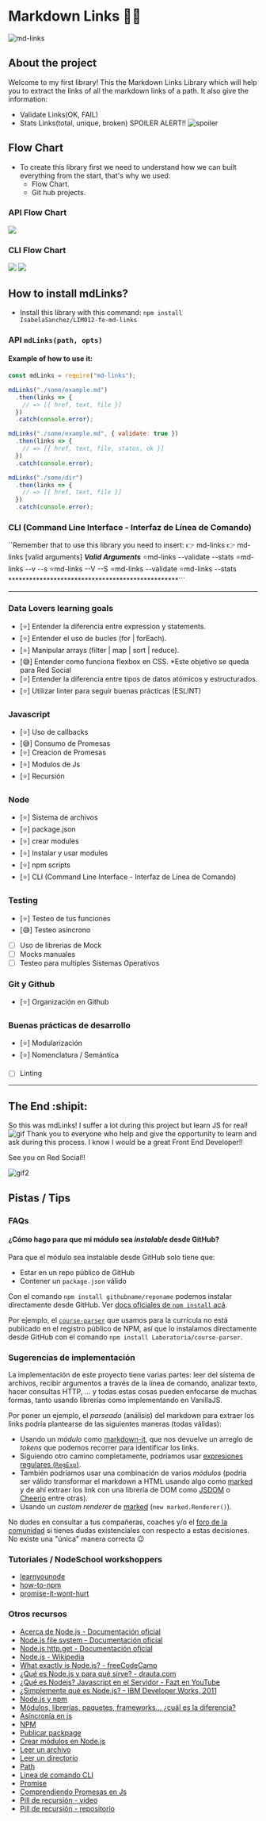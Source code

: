 # Markdown Links 📄🔗

![md-links](img/Present.png)

## About the project

Welcome to my first library! This the Markdown Links Library which will help you to extract
the links of all the markdown links of a path. It also give the information:
- Validate Links(OK, FAIL)
- Stats Links(total, unique, broken)
SPOILER ALERT!!
![spoiler](img/spoiler.png)

## Flow Chart 

- To create this library first we need to understand how we can built everything from the start, that's why we used:
   - Flow Chart.
   - Git hub projects.

### API Flow Chart

![](img/APIFG.jpg)

### CLI Flow Chart

![](img/CLIFG.jpg)
![](img/CLIFG2.jpg)

## How to install mdLinks?

- Install this library with this command: `npm install IsabelaSanchez/LIM012-fe-md-links `

### API `mdLinks(path, opts)`

#### Example of how to use it:

```js
const mdLinks = require("md-links");

mdLinks("./some/example.md")
  .then(links => {
    // => [{ href, text, file }]
  })
  .catch(console.error);

mdLinks("./some/example.md", { validate: true })
  .then(links => {
    // => [{ href, text, file, status, ok }]
  })
  .catch(console.error);

mdLinks("./some/dir")
  .then(links => {
    // => [{ href, text, file }]
  })
  .catch(console.error);
```

### CLI (Command Line Interface - Interfaz de Línea de Comando)

``Remember that to use this library you need to insert:
👉 md-links <path-to-file>
👉 md-links <path-to-file> [valid arguments]
*****************Valid Arguments*****************
⭐md-links <path-to-file> --validate   --stats
⭐md-links <path-to-file> --v   --s
⭐md-links <path-to-file> --V   --S
⭐md-links <path-to-file> --validate
⭐md-links <path-to-file> --stats
*************************************************```

---

### Data Lovers learning goals
- [⭐] Entender la diferencia entre expression y statements.
- [⭐] Entender el uso de bucles (for | forEach).
- [⭐] Manipular arrays (filter | map | sort | reduce).
- [😅] Entender como funciona flexbox en CSS. *Este objetivo se queda para Red Social
- [⭐] Entender la diferencia entre tipos de datos atómicos y estructurados.
- [⭐] Utilizar linter para seguir buenas prácticas (ESLINT)

### Javascript
- [⭐] Uso de callbacks
- [😅] Consumo de Promesas
- [⭐] Creacion de Promesas
- [⭐] Modulos de Js
- [⭐] Recursión

### Node
- [⭐] Sistema de archivos
- [⭐] package.json
- [⭐] crear modules
- [⭐] Instalar y usar modules
- [⭐] npm scripts
- [⭐] CLI (Command Line Interface - Interfaz de Línea de Comando)

### Testing
- [⭐] Testeo de tus funciones
- [😅] Testeo asíncrono
- [ ] Uso de librerias de Mock
- [ ] Mocks manuales
- [ ] Testeo para multiples Sistemas Operativos

### Git y Github
- [⭐] Organización en Github

### Buenas prácticas de desarrollo
- [⭐] Modularización
- [⭐] Nomenclatura / Semántica
- [ ] Linting

***

## The End 	:shipit:
So this was mdLinks! I suffer a lot during this project but learn JS for real!
![gif](https://steamuserimages-a.akamaihd.net/ugc/954101135156565426/21D9841F8E03ED30D91A7720388E1E8D3A464FC0/)
Thank you to everyone who help and give the opportunity to learn and ask during this process. I know I would be a great Front End Developer!!

See you on Red Social!!

![gif2](https://tenor.com/3Kua.gif)

## Pistas / Tips

### FAQs

#### ¿Cómo hago para que mi módulo sea _instalable_ desde GitHub?

Para que el módulo sea instalable desde GitHub solo tiene que:

- Estar en un repo público de GitHub
- Contener un `package.json` válido

Con el comando `npm install githubname/reponame` podemos instalar directamente
desde GitHub. Ver [docs oficiales de `npm install` acá](https://docs.npmjs.com/cli/install).

Por ejemplo, el [`course-parser`](https://github.com/Laboratoria/course-parser)
que usamos para la currícula no está publicado en el registro público de NPM,
así que lo instalamos directamente desde GitHub con el comando `npm install
Laboratoria/course-parser`.

### Sugerencias de implementación

La implementación de este proyecto tiene varias partes: leer del sistema de
archivos, recibir argumentos a través de la línea de comando, analizar texto,
hacer consultas HTTP, ... y todas estas cosas pueden enfocarse de muchas formas,
tanto usando librerías como implementando en VanillaJS.

Por poner un ejemplo, el _parseado_ (análisis) del markdown para extraer los
links podría plantearse de las siguientes maneras (todas válidas):

- Usando un _módulo_ como [markdown-it](https://github.com/markdown-it/markdown-it),
  que nos devuelve un arreglo de _tokens_ que podemos recorrer para identificar
  los links.
- Siguiendo otro camino completamente, podríamos usar
  [expresiones regulares (`RegExp`)](https://developer.mozilla.org/es/docs/Web/JavaScript/Guide/Regular_Expressions).
- También podríamos usar una combinación de varios _módulos_ (podría ser válido
  transformar el markdown a HTML usando algo como [marked](https://github.com/markedjs/marked)
  y de ahí extraer los link con una librería de DOM como [JSDOM](https://github.com/jsdom/jsdom)
  o [Cheerio](https://github.com/cheeriojs/cheerio) entre otras).
- Usando un _custom renderer_ de [marked](https://github.com/markedjs/marked)
  (`new marked.Renderer()`).

No dudes en consultar a tus compañeras, coaches y/o el [foro de la comunidad](http://community.laboratoria.la/c/js)
si tienes dudas existenciales con respecto a estas decisiones. No existe una
"única" manera correcta :wink:

### Tutoriales / NodeSchool workshoppers

- [learnyounode](https://github.com/workshopper/learnyounode)
- [how-to-npm](https://github.com/workshopper/how-to-npm)
- [promise-it-wont-hurt](https://github.com/stevekane/promise-it-wont-hurt)

### Otros recursos

- [Acerca de Node.js - Documentación oficial](https://nodejs.org/es/about/)
- [Node.js file system - Documentación oficial](https://nodejs.org/api/fs.html)
- [Node.js http.get - Documentación oficial](https://nodejs.org/api/http.html#http_http_get_options_callback)
- [Node.js - Wikipedia](https://es.wikipedia.org/wiki/Node.js)
- [What exactly is Node.js? - freeCodeCamp](https://medium.freecodecamp.org/what-exactly-is-node-js-ae36e97449f5)
- [¿Qué es Node.js y para qué sirve? - drauta.com](https://www.drauta.com/que-es-nodejs-y-para-que-sirve)
- [¿Qué es Nodejs? Javascript en el Servidor - Fazt en YouTube](https://www.youtube.com/watch?v=WgSc1nv_4Gw)
- [¿Simplemente qué es Node.js? - IBM Developer Works, 2011](https://www.ibm.com/developerworks/ssa/opensource/library/os-nodejs/index.html)
- [Node.js y npm](https://www.genbeta.com/desarrollo/node-js-y-npm)
- [Módulos, librerías, paquetes, frameworks... ¿cuál es la diferencia?](http://community.laboratoria.la/t/modulos-librerias-paquetes-frameworks-cual-es-la-diferencia/175)
- [Asíncronía en js](https://carlosazaustre.com/manejando-la-asincronia-en-javascript/)
- [NPM](https://docs.npmjs.com/getting-started/what-is-npm)
- [Publicar packpage](https://docs.npmjs.com/getting-started/publishing-npm-packages)
- [Crear módulos en Node.js](https://docs.npmjs.com/getting-started/publishing-npm-packages)
- [Leer un archivo](https://nodejs.org/api/fs.html#fs_fs_readfile_path_options_callback)
- [Leer un directorio](https://nodejs.org/api/fs.html#fs_fs_readdir_path_options_callback)
- [Path](https://nodejs.org/api/path.html)
- [Linea de comando CLI](https://medium.com/netscape/a-guide-to-create-a-nodejs-command-line-package-c2166ad0452e)
- [Promise](https://javascript.info/promise-basics)
- [Comprendiendo Promesas en Js](https://hackernoon.com/understanding-promises-in-javascript-13d99df067c1)
- [Pill de recursión - video](https://www.youtube.com/watch?v=lPPgY3HLlhQ&t=916s)
- [Pill de recursión - repositorio](https://github.com/merunga/pildora-recursion)

